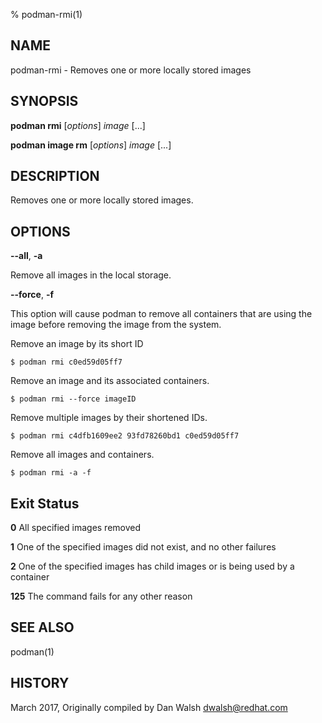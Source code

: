 % podman-rmi(1)

## NAME
podman\-rmi - Removes one or more locally stored images

## SYNOPSIS
**podman rmi** [*options*] *image* [...]

**podman image rm** [*options*] *image* [...]

## DESCRIPTION
Removes one or more locally stored images.

## OPTIONS

**--all**, **-a**

Remove all images in the local storage.

**--force**, **-f**

This option will cause podman to remove all containers that are using the image before removing the image from the system.


Remove an image by its short ID
```
$ podman rmi c0ed59d05ff7
```
Remove an image and its associated containers.
```
$ podman rmi --force imageID
```

Remove multiple images by their shortened IDs.
```
$ podman rmi c4dfb1609ee2 93fd78260bd1 c0ed59d05ff7
```

Remove all images and containers.
```
$ podman rmi -a -f
```
## Exit Status
  **0**   All specified images removed

  **1**   One of the specified images did not exist, and no other failures

  **2**   One of the specified images has child images or is being used by a container

  **125** The command fails for any other reason

## SEE ALSO
podman(1)

## HISTORY
March 2017, Originally compiled by Dan Walsh <dwalsh@redhat.com>
